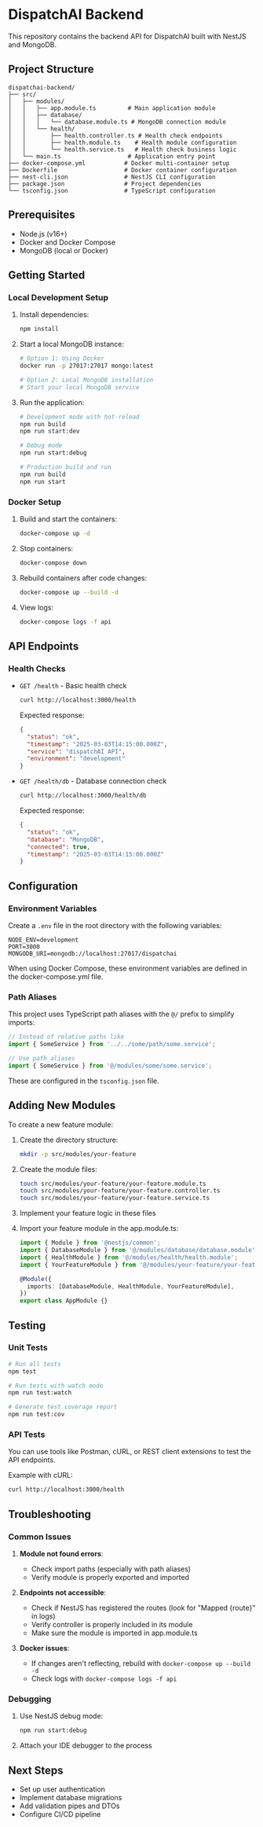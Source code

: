 # DispatchAI Backend

This repository contains the backend API for DispatchAI built with NestJS and MongoDB.

## Project Structure

```
dispatchai-backend/
├── src/
│   ├── modules/
│   │   ├── app.module.ts         # Main application module
│   │   ├── database/
│   │   │   └── database.module.ts # MongoDB connection module
│   │   └── health/
│   │       ├── health.controller.ts # Health check endpoints
│   │       ├── health.module.ts    # Health module configuration
│   │       └── health.service.ts   # Health check business logic
│   └── main.ts                   # Application entry point
├── docker-compose.yml           # Docker multi-container setup
├── Dockerfile                   # Docker container configuration
├── nest-cli.json                # NestJS CLI configuration
├── package.json                 # Project dependencies
└── tsconfig.json                # TypeScript configuration
```

## Prerequisites

- Node.js (v16+)
- Docker and Docker Compose
- MongoDB (local or Docker)

## Getting Started

### Local Development Setup

1. Install dependencies:
   ```bash
   npm install
   ```

2. Start a local MongoDB instance:
   ```bash
   # Option 1: Using Docker
   docker run -p 27017:27017 mongo:latest
   
   # Option 2: Local MongoDB installation
   # Start your local MongoDB service
   ```

3. Run the application:
   ```bash
   # Development mode with hot-reload
   npm run build
   npm run start:dev
   
   # Debug mode
   npm run start:debug
   
   # Production build and run
   npm run build
   npm run start
   ```

### Docker Setup

1. Build and start the containers:
   ```bash
   docker-compose up -d
   ```

2. Stop containers:
   ```bash
   docker-compose down
   ```

3. Rebuild containers after code changes:
   ```bash
   docker-compose up --build -d
   ```

4. View logs:
   ```bash
   docker-compose logs -f api
   ```

## API Endpoints

### Health Checks

- `GET /health` - Basic health check
  ```bash
  curl http://localhost:3000/health
  ```
  Expected response:
  ```json
  {
    "status": "ok",
    "timestamp": "2025-03-03T14:15:00.000Z",
    "service": "dispatchAI API",
    "environment": "development"
  }
  ```

- `GET /health/db` - Database connection check
  ```bash
  curl http://localhost:3000/health/db
  ```
  Expected response:
  ```json
  {
    "status": "ok",
    "database": "MongoDB",
    "connected": true,
    "timestamp": "2025-03-03T14:15:00.000Z"
  }
  ```

## Configuration

### Environment Variables

Create a `.env` file in the root directory with the following variables:

```
NODE_ENV=development
PORT=3000
MONGODB_URI=mongodb://localhost:27017/dispatchai
```

When using Docker Compose, these environment variables are defined in the docker-compose.yml file.

### Path Aliases

This project uses TypeScript path aliases with the `@/` prefix to simplify imports:

```typescript
// Instead of relative paths like
import { SomeService } from '../../some/path/some.service';

// Use path aliases
import { SomeService } from '@/modules/some/some.service';
```

These are configured in the `tsconfig.json` file.

## Adding New Modules

To create a new feature module:

1. Create the directory structure:
   ```bash
   mkdir -p src/modules/your-feature
   ```

2. Create the module files:
   ```bash
   touch src/modules/your-feature/your-feature.module.ts
   touch src/modules/your-feature/your-feature.controller.ts
   touch src/modules/your-feature/your-feature.service.ts
   ```

3. Implement your feature logic in these files

4. Import your feature module in the app.module.ts:
   ```typescript
   import { Module } from '@nestjs/common';
   import { DatabaseModule } from '@/modules/database/database.module';
   import { HealthModule } from '@/modules/health/health.module';
   import { YourFeatureModule } from '@/modules/your-feature/your-feature.module';
   
   @Module({
     imports: [DatabaseModule, HealthModule, YourFeatureModule],
   })
   export class AppModule {}
   ```

## Testing

### Unit Tests

```bash
# Run all tests
npm test

# Run tests with watch mode
npm run test:watch

# Generate test coverage report
npm run test:cov
```

### API Tests

You can use tools like Postman, cURL, or REST client extensions to test the API endpoints.

Example with cURL:
```bash
curl http://localhost:3000/health
```

## Troubleshooting

### Common Issues

1. **Module not found errors**:
   - Check import paths (especially with path aliases)
   - Verify module is properly exported and imported

2. **Endpoints not accessible**:
   - Check if NestJS has registered the routes (look for "Mapped {route}" in logs)
   - Verify controller is properly included in its module
   - Make sure the module is imported in app.module.ts

3. **Docker issues**:
   - If changes aren't reflecting, rebuild with `docker-compose up --build -d`
   - Check logs with `docker-compose logs -f api`

### Debugging

1. Use NestJS debug mode:
   ```bash
   npm run start:debug
   ```

2. Attach your IDE debugger to the process

## Next Steps

- Set up user authentication
- Implement database migrations
- Add validation pipes and DTOs
- Configure CI/CD pipeline

